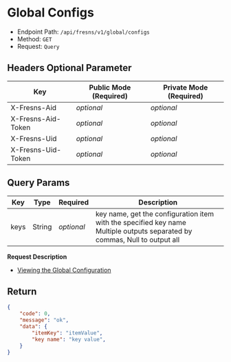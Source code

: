 # Global Configs

- Endpoint Path: `/api/fresns/v1/global/configs`
- Method: `GET`
- Request: `Query`

## Headers Optional Parameter

| Key | Public Mode (Required) | Private Mode (Required) |
| --- | --- | --- |
| X-Fresns-Aid | *optional* | *optional* |
| X-Fresns-Aid-Token | *optional* | *optional* |
| X-Fresns-Uid | *optional* | *optional* |
| X-Fresns-Uid-Token | *optional* | *optional* |

## Query Params

| Key | Type | Required | Description |
| --- | --- | --- | --- |
| keys | String | *optional* | key name, get the configuration item with the specified key name<br>Multiple outputs separated by commas, Null to output all |

**Request Description**

- [Viewing the Global Configuration](../../reference/configs.md)

## Return

```json
{
    "code": 0,
    "message": "ok",
    "data": {
        "itemKey": "itemValue",
        "key name": "key value",
    }
}
```
